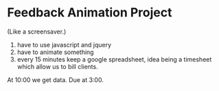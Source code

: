 # Feedback Animation Project
(Like a screensaver.)

1. have to use javascript and jquery
2. have to animate something
3. every 15 minutes keep a google spreadsheet, idea being a timesheet which allow us to bill clients.

At 10:00 we get data. 
Due at 3:00. 


